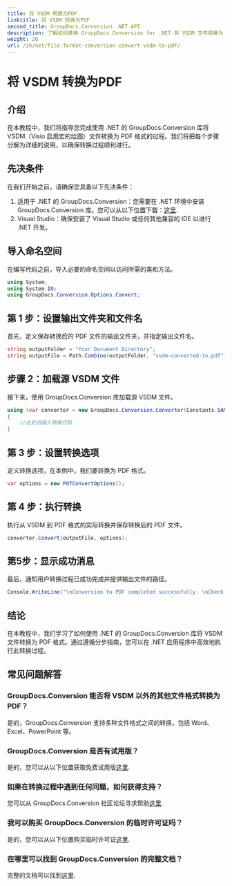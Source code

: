 ```yaml
---
title: 将 VSDM 转换为PDF
linktitle: 将 VSDM 转换为PDF
second_title: GroupDocs.Conversion .NET API
description: 了解如何使用 GroupDocs.Conversion for .NET 将 VSDM 文件转换为 PDF 格式。请按照我们的分步指南进行无缝转换。
weight: 26
url: /zh/net/file-format-conversion-convert-vsdm-to-pdf/
---
```


# 将 VSDM 转换为PDF

## 介绍
在本教程中，我们将指导您完成使用 .NET 的 GroupDocs.Conversion 库将 VSDM（Visio 启用宏的绘图）文件转换为 PDF 格式的过程。我们将把每个步骤分解为详细的说明，以确保转换过程顺利进行。
## 先决条件
在我们开始之前，请确保您具备以下先决条件：
1. 适用于 .NET 的 GroupDocs.Conversion：您需要在 .NET 环境中安装 GroupDocs.Conversion 库。您可以从以下位置下载：[这里](https://releases.groupdocs.com/conversion/net/).
2. Visual Studio：确保安装了 Visual Studio 或任何其他兼容的 IDE 以进行 .NET 开发。

## 导入命名空间
在编写代码之前，导入必要的命名空间以访问所需的类和方法。
```csharp
using System;
using System.IO;
using GroupDocs.Conversion.Options.Convert;
```
## 第 1 步：设置输出文件夹和文件名
首先，定义保存转换后的 PDF 文件的输出文件夹，并指定输出文件名。
```csharp
string outputFolder = "Your Document Directory";
string outputFile = Path.Combine(outputFolder, "vsdm-converted-to.pdf");
```
## 步骤 2：加载源 VSDM 文件
接下来，使用 GroupDocs.Conversion 库加载源 VSDM 文件。
```csharp
using (var converter = new GroupDocs.Conversion.Converter(Constants.SAMPLE_VSDM))
{
    //此处将插入转换代码
}
```
## 第 3 步：设置转换选项
定义转换选项，在本例中，我们要转换为 PDF 格式。
```csharp
var options = new PdfConvertOptions();
```
## 第 4 步：执行转换
执行从 VSDM 到 PDF 格式的实际转换并保存转换后的 PDF 文件。
```csharp
converter.Convert(outputFile, options);
```
## 第5步：显示成功消息
最后，通知用户转换过程已成功完成并提供输出文件的路径。
```csharp
Console.WriteLine("\nConversion to PDF completed successfully. \nCheck output in {0}", outputFolder);
```

## 结论
在本教程中，我们学习了如何使用 .NET 的 GroupDocs.Conversion 库将 VSDM 文件转换为 PDF 格式。通过遵循分步指南，您可以在 .NET 应用程序中高效地执行此转换过程。
## 常见问题解答
### GroupDocs.Conversion 能否将 VSDM 以外的其他文件格式转换为 PDF？
是的，GroupDocs.Conversion 支持多种文件格式之间的转换，包括 Word、Excel、PowerPoint 等。
### GroupDocs.Conversion 是否有试用版？
是的，您可以从以下位置获取免费试用版[这里](https://releases.groupdocs.com/).
### 如果在转换过程中遇到任何问题，如何获得支持？
您可以从 GroupDocs.Conversion 社区论坛寻求帮助[这里](https://forum.groupdocs.com/c/conversion/11).
### 我可以购买 GroupDocs.Conversion 的临时许可证吗？
是的，您可以从以下位置购买临时许可证[这里](https://purchase.groupdocs.com/temporary-license/).
### 在哪里可以找到 GroupDocs.Conversion 的完整文档？
完整的文档可以找到[这里](https://tutorials.groupdocs.com/conversion/net/).